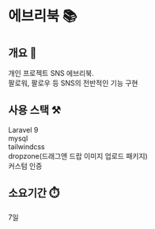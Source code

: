 # 에브리북 📚

## 개요 📌
개인 프로젝트 SNS 에브리북.<br>
팔로워, 팔로우 등 SNS의 전반적인 기능 구현

## 사용 스택 ⚒️
Laravel 9<br>
mysql<br>
tailwindcss<br>
dropzone(드래그앤 드랍 이미지 업로드 패키지)<br>
커스텀 인증<br>

## 소요기간 ⏱️
7일
